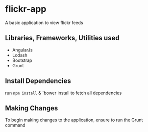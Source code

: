 # flickr-app
A basic application to view flickr feeds

## Libraries, Frameworks, Utilities used
* AngularJs
* Lodash
* Bootstrap
* Grunt

## Install Dependencies
run `npm install` & `bower install to fetch all dependencies

## Making Changes
To begin making changes to the application, ensure to run the Grunt command
